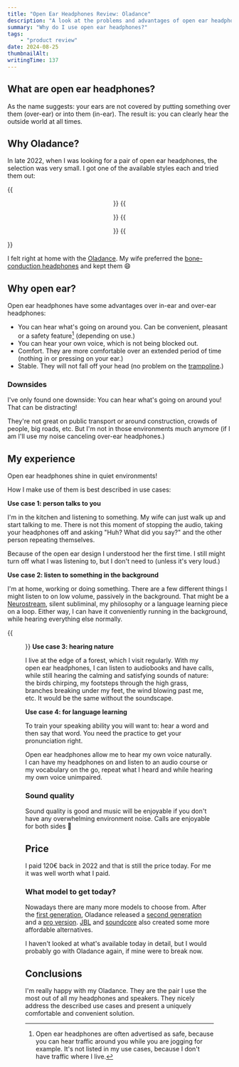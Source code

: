 ```yaml
---
title: "Open Ear Headphones Review: Oladance"
description: "A look at the problems and advantages of open ear headphones."
summary: "Why do I use open ear headphones?"
tags:
    - "product review"
date: 2024-08-25
thumbnailAlt:
writingTime: 137
---
```


## What are open ear headphones?

As the name suggests: your ears are not covered by putting something over
them (over-ear) or into them (in-ear).
The result is: you can clearly hear the outside world at all times.

## Why Oladance?

In late 2022, when I was looking for a pair of open ear headphones,
the selection was very small.
I got one of the available styles each and tried them out:

{{<center>}}
    {{<figure src="./Oladance.jpg" class="w-9/12" alt="Oladance open ear headphones" caption="Oladance open ear">}}
    {{<figure src="./Aftershokz-OpenMove.jpg" class="w-12/12" alt="Aftershokz OpenMove Bone-Conduction headphones" caption="Aftershokz bone-conduction headphones">}}
{{</center>}}

I felt right at home with the [Oladance][first generation].
My wife preferred the [bone-conduction headphones] and kept them :smile:

## Why open ear?

Open ear headphones have some advantages over in-ear and over-ear
headphones:

- You can hear what's going on around you. Can be convenient, pleasant or a
safety feature[^safety] (depending on use.)
- You can hear your own voice, which is not being blocked out.
- Comfort. They are more comfortable over an extended period of time
(nothing in or pressing on your ear.)
- Stable. They will not fall off your head (no problem on the [trampoline](review/trampoline).)

[^safety]: Open ear headphones are often advertised as safe, because you can
    hear traffic around you while you are jogging for example.
    It's not listed in my use cases, because I don't have traffic where I
    live.

### Downsides

I've only found one downside:
You can hear what's going on around you!
That can be distracting!

They're not great on public transport or around construction, crowds of
people, big roads, etc.
But I'm not in those environments much anymore (if I am I'll use my noise
canceling over-ear headphones.)

## My experience

Open ear headphones shine in quiet environments!

How I make use of them is best described in use cases:

**Use case 1: person talks to you**

I'm in the kitchen and listening to something.
My wife can just walk up and start talking to me.
There is not this moment of stopping the audio, taking your headphones off
and asking "Huh? What did you say?" and the other person repeating
themselves.

Because of the open ear design I understood her the first time.
I still might turn off what I was listening to, but I don't need to (unless
it's very loud.)

**Use case 2: listen to something in the background**

I'm at home, working or doing something.
There are a few different things I might listen to on low volume, passively
in the background.
That might be a [Neurostream](review/neurostreams), silent subliminal, my
philosophy or a language learning piece on a loop.
Either way, I can have it conveniently running in the background, while
hearing everything else normally.

{{<figure src="./on-me.jpg" clearClass="true" class="w-9/12 sm:max-w-52 sm:w-auto sm:float-right sm:pl-3 my-0" alt="Head wearing oladance over ear headphones">}}
**Use case 3: hearing nature**

I live at the edge of a forest, which I visit regularly.
With my open ear headphones, I can listen to audiobooks and have calls,
while still hearing the calming and satisfying sounds of nature:
the birds chirping, my footsteps through the high grass, branches breaking
under my feet, the wind blowing past me, etc.
It would be the same without the soundscape.

**Use case 4: for language learning**

To train your speaking ability you will want to: hear a word and then say
that word.
You need the practice to get your pronunciation right.

Open ear headphones allow me to hear my own voice naturally.
I can have my headphones on and listen to an audio course or my
vocabulary on the go, repeat what I heard and while hearing my own voice
unimpaired.

### Sound quality

Sound quality is good and music will be enjoyable if you don't have any
overwhelming environment noise.
Calls are enjoyable for both sides :slightly_smiling_face:

## Price

I paid 120€ back in 2022 and that is still the price today.
For me it was well worth what I paid.

### What model to get today?

Nowadays there are many more models to choose from.
After the [first generation], Oladance released a [second generation] and
a [pro version].
[JBL] and [soundcore] also created some more affordable alternatives.

I haven't looked at what's available today in detail, but I would probably
go with Oladance again, if mine were to break now.

## Conclusions

I'm really happy with my Oladance.
They are the pair I use the most out of all my headphones and speakers.
They nicely address the described use cases and present a uniquely
comfortable and convenient solution.

[first generation]: https://amzn.to/3SYEblL
[second generation]: https://amzn.to/3Xaf0Pw
[pro version]: https://amzn.to/3WUVOE5
[soundcore]: https://amzn.to/46STORA
[JBL]: https://amzn.to/4dmpkd3
[bone-conduction headphones]: https://amzn.to/3STECxx
